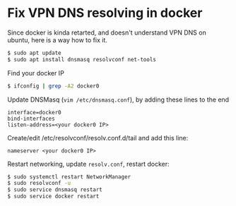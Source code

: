 # Fix VPN DNS resolving in docker

Since docker is kinda retarted, and doesn't understand VPN DNS on ubuntu, here is a way how to fix it.

```bash
$ sudo apt update
$ sudo apt install dnsmasq resolvconf net-tools
```

Find your docker IP
```bash
$ ifconfig | grep -A2 docker0
```

Update DNSMasq (`vim /etc/dnsmasq.conf`), by adding these lines to the end
```
interface=docker0
bind-interfaces
listen-address=<your docker0 IP>
```

Create/edit /etc/resolvconf/resolv.conf.d/tail and add this line:
```
nameserver <your docker0 IP>
```

Restart networking, update `resolv.conf`, restart docker:
```bash
$ sudo systemctl restart NetworkManager
$ sudo resolvconf -u
$ sudo service dnsmasq restart
$ sudo service docker restart
```